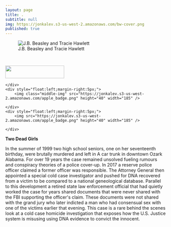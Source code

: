 ```yaml
---
layout: page
title: .
subtitle: null
img: https://jonkalev.s3-us-west-2.amazonaws.com/bw-cover.png
published: true
---
```


<figure>
<img src="https://jonkalev.s3-us-west-2.amazonaws.com/bw-cover.png" alt=" J.B. Beasley and Tracie Hawlett">
  <figcaption>J.B. Beasley and Tracie Hawlett</figcaption>
  </figure>
<br  />
<p>
  <div class="image123">
    <div style="float:left;margin-right:5px;">
        <img src="https://jonkalev.s3-us-west-2.amazonaws.com/apple_badge.png" height="40" width="185"  />
       
    </div>
    <div style="float:left;margin-right:5px;">
        <img class="middle-img" src="https://jonkalev.s3-us-west-2.amazonaws.com/apple_badge.png" height="40" width="185" />
       
    </div>
    <div style="float:left;margin-right:5px;">
        <img src="https://jonkalev.s3-us-west-2.amazonaws.com/apple_badge.png" height="40" width="185" />
       
    </div>
</div>

</p>
  
  
<strong>Two Dead Girls</strong>

 In the summer of 1999 two high school seniors, one on her seventeenth birthday, were brutally murdered and left in A car trunk in downtown Ozark Alabama. For over 19 years the case remained unsolved fueling rumours and conspiracy theories of a police cover-up. In 2017 a reserve police officer claimed a former officer was responsible. The Attorney General then appointed a special cold case investigator and pushed for DNA recovered from a victim to be compared to a national geneological database. Parallel to this development a retired state law enforcement official that had quietly worked the case for years shared documents that were never shared with the FBI supporting the officer's claim. These documents were not shared with the grand jury who later indicted a man who had consensual sex with one of the victims earlier that evening.
    This case is a rare behind the scenes look at a cold case homicide investigation that exposes how the U.S. Justice system is misusing using DNA evidence to convict the innocent.
    
    
    
   
